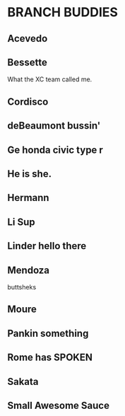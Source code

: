 # BRANCH BUDDIES

## Acevedo

## Bessette
What the XC team called me.
## Cordisco

## deBeaumont bussin'

## Ge honda civic type r

## He is she.

## Hermann

## Li  Sup

## Linder hello there

## Mendoza

buttsheks

## Moure

## Pankin   something

## Rome has SPOKEN

## Sakata

## Small Awesome Sauce

